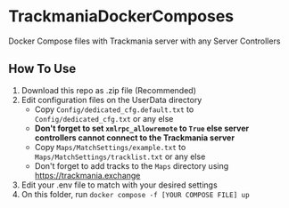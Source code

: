 # TrackmaniaDockerComposes
Docker Compose files with Trackmania server with any Server Controllers

## How To Use

1) Download this repo as .zip file (Recommended)
2) Edit configuration files on the UserData directory
    - Copy `Config/dedicated_cfg.default.txt` to `Config/dedicated_cfg.txt` or any else
    - **Don't forget to set `xmlrpc_allowremote` to `True` else server controllers cannot connect to the Trackmania server**
    - Copy `Maps/MatchSettings/example.txt` to `Maps/MatchSettings/tracklist.txt` or any else
    - Don't forget to add tracks to the `Maps` directory using https://trackmania.exchange
3) Edit your .env file to match with your desired settings
4) On this folder, run `docker compose -f [YOUR COMPOSE FILE] up`
